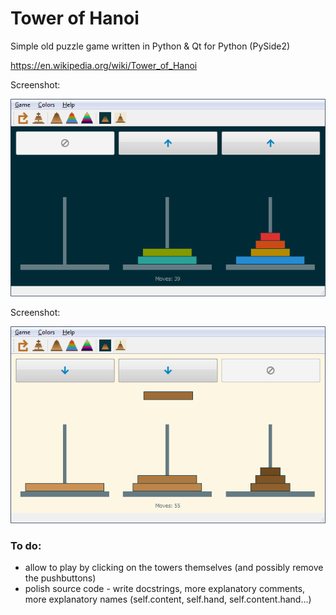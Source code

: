 # Tower of Hanoi
Simple old puzzle game written in Python & Qt for Python (PySide2)

https://en.wikipedia.org/wiki/Tower_of_Hanoi

Screenshot:

![Screenshot – dark background, rainbow colors, six disks](screenshots/dark-bg.png)

Screenshot:

![Screenshot – light background, natural colors, seven disks](screenshots/light-bg.png)

### To do:
* allow to play by clicking on the towers themselves (and possibly remove the pushbuttons)
* polish source code - write docstrings, more explanatory comments, more explanatory names (self.content, self.hand, self.content.hand...)